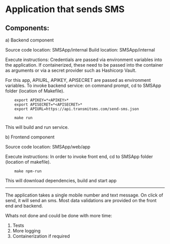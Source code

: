 Application that sends SMS
==========================

Components: 
----------

a) Backend component 

Source code location: SMSApp/internal
Build location: SMSApp/internal

Execute instructions:
Credentials are passed via environment variables into the application. 
If containerized, these need to be passed into the container as arguments or via a secret provider such as Hashicorp Vault. 

For this app, APIURL, APIKEY, APISECRET are passed as environment variables.
To invoke backend service: on command prompt, cd to SMSApp folder (location of Makefile).
``` 
    export APIKEY=*<APIKEY>*
    export APISECRET=*<APISECRET>*
    export APIURL=https://api.transmitsms.com/send-sms.json

    make run 
```

This will build and run service. 

b) Frontend component

Source code location: SMSApp/web/app

Execute instructions:
In order to invoke front end, cd to SMSApp folder (location of makefile).
```
    make npm-run
```
This will download dependencies, build and start app

-------------

The application takes a single mobile number and text message. On click of send, it will send an sms. 
Most data validations are provided on the front end and backend. 

Whats not done and could be done with more time: 
1. Tests
2. More logging
3. Containerization if required
